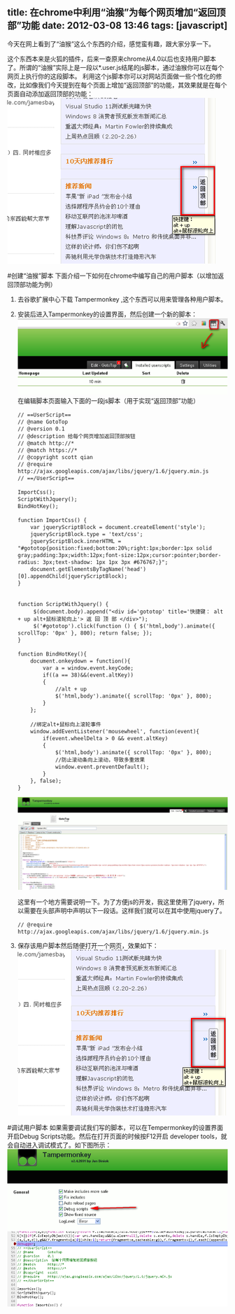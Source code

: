 title: 在chrome中利用“油猴”为每个网页增加“返回顶部”功能
date: 2012-03-08 13:46
tags: [javascript]
---

今天在网上看到了“油猴”这么个东西的介绍，感觉蛮有趣，跟大家分享一下。

<!-- more -->

这个东西本来是火狐的插件，后来一查原来chrome从4.0以后也支持用户脚本了。所谓的“油猴”实际上是一段以*.user.js结尾的js脚本，通过油猴你可以在每个网页上执行你的这段脚本。
利用这个js脚本你可以对网站页面做一些个性化的修改，比如像我们今天提到在每个页面上增加“返回顶部”的功能，其效果就是在每个页面自动添加返回顶部的功能：
<img src="/Images/back-to-top-chrome-extension/1.png"/>  

#创建“油猴”脚本
下面介绍一下如何在chrome中编写自己的用户脚本（以增加返回顶部功能为例）
1. 去谷歌扩展中心下载 Tampermonkey  ,这个东西可以用来管理各种用户脚本。
2. 安装后进入Tampermonkey的设置界面，然后创建一个新的脚本：
    <img src="/Images/back-to-top-chrome-extension/2.png"/>  
    在编辑脚本页面输入下面的一段js脚本（用于实现“返回顶部”功能）
    ```
    // ==UserScript== 
    // @name GotoTop
    // @version 0.1
    // @description 给每个网页增加返回顶部按钮
    // @match http://*
    // @match https://*
    // @copyright scott qian
    // @require http://ajax.googleapis.com/ajax/libs/jquery/1.6/jquery.min.js
    // ==/UserScript==

    ImportCss();
    ScriptWithJquery();
    BindHotKey();

    function ImportCss() {
        var jqueryScriptBlock = document.createElement('style');
        jqueryScriptBlock.type = 'text/css';
        jqueryScriptBlock.innerHTML = "#gototop{position:fixed;bottom:20%;right:1px;border:1px solid gray;padding:3px;width:12px;font-size:12px;cursor:pointer;border-radius: 3px;text-shadow: 1px 1px 3px #676767;}";
        document.getElementsByTagName('head')[0].appendChild(jqueryScriptBlock);
    }


    function ScriptWithJquery() {
         $(document.body).append("<div id='gototop' title='快捷键： alt + up alt+鼠标滚轮向上'> 返 回 顶 部 </div>");
         $('#gototop').click(function () { $('html,body').animate({ scrollTop: '0px' }, 800); return false; });
    }

    function BindHotKey(){
        document.onkeydown = function(){
            var a = window.event.keyCode; 
            if((a == 38)&&(event.altKey)) 
            { 
                //alt + up
                $('html,body').animate({ scrollTop: '0px' }, 800);
            }
        };

        //绑定alt+鼠标向上滚轮事件
        window.addEventListener('mousewheel', function(event){
            if(event.wheelDelta > 0 && event.altKey)
            {
                $('html,body').animate({ scrollTop: '0px' }, 800);
                //防止滚动条向上滚动，导致多重效果
                window.event.preventDefault();
            }
        }, false);
    }
    ```
    <img src="/Images/back-to-top-chrome-extension/3.png"/>  

    这里有一个地方需要说明一下。为了方便js的开发，我这里使用了jquery，所以需要在头部声明中声明以下一段话。这样我们就可以在其中使用jquery了。
    ```
    // @require http://ajax.googleapis.com/ajax/libs/jquery/1.6/jquery.min.js
    ```

3. 保存该用户脚本然后随便打开一个网页，效果如下：
    <img src="/Images/back-to-top-chrome-extension/4.png"/>  

#调试用户脚本
如果需要调试我们写的脚本，可以在Tempermonkey的设置界面开启Debug Scripts功能。然后在打开页面的时候按F12开启 developer tools，就会自动进入调试模式了。如下图所示：
<img src="/Images/back-to-top-chrome-extension/5.png"/>  
<img src="/Images/back-to-top-chrome-extension/6.png"/>  
